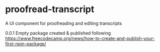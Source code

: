 # proofread-transcript
A UI component for proofreading and editing transcripts

0.0.1 Empty package created & published following https://www.freecodecamp.org/news/how-to-create-and-publish-your-first-npm-package/

